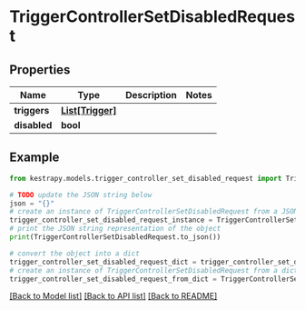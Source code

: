 # TriggerControllerSetDisabledRequest


## Properties

Name | Type | Description | Notes
------------ | ------------- | ------------- | -------------
**triggers** | [**List[Trigger]**](Trigger.md) |  | 
**disabled** | **bool** |  | 

## Example

```python
from kestrapy.models.trigger_controller_set_disabled_request import TriggerControllerSetDisabledRequest

# TODO update the JSON string below
json = "{}"
# create an instance of TriggerControllerSetDisabledRequest from a JSON string
trigger_controller_set_disabled_request_instance = TriggerControllerSetDisabledRequest.from_json(json)
# print the JSON string representation of the object
print(TriggerControllerSetDisabledRequest.to_json())

# convert the object into a dict
trigger_controller_set_disabled_request_dict = trigger_controller_set_disabled_request_instance.to_dict()
# create an instance of TriggerControllerSetDisabledRequest from a dict
trigger_controller_set_disabled_request_from_dict = TriggerControllerSetDisabledRequest.from_dict(trigger_controller_set_disabled_request_dict)
```
[[Back to Model list]](../README.md#documentation-for-models) [[Back to API list]](../README.md#documentation-for-api-endpoints) [[Back to README]](../README.md)


